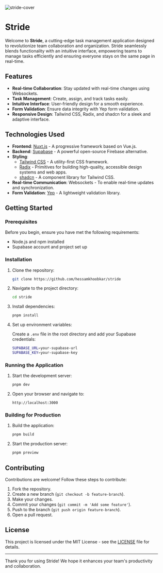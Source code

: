 ![stride-cover](https://github.com/hessamkhoobkar/stride/assets/41147418/a565d808-c215-45ba-8e28-79152065525b)

# Stride

Welcome to **Stride**, a cutting-edge task management application designed to revolutionize team collaboration and organization. Stride seamlessly blends functionality with an intuitive interface, empowering teams to manage tasks efficiently and ensuring everyone stays on the same page in real-time.

## Features

- **Real-time Collaboration**: Stay updated with real-time changes using Websockets.
- **Task Management**: Create, assign, and track tasks easily.
- **Intuitive Interface**: User-friendly design for a smooth experience.
- **Form Validation**: Ensure data integrity with Yep form validation.
- **Responsive Design**: Tailwind CSS, Radix, and shadcn for a sleek and adaptive interface.

## Technologies Used

- **Frontend**: [Nuxt.js](https://nuxtjs.org/) - A progressive framework based on Vue.js.
- **Backend**: [Supabase](https://supabase.io/) - A powerful open-source Firebase alternative.
- **Styling**: 
  - [Tailwind CSS](https://tailwindcss.com/) - A utility-first CSS framework.
  - [Radix](https://www.radix-ui.com/) - Primitives for building high-quality, accessible design systems and web apps.
  - [shadcn](https://shadcn.dev/) - A component library for Tailwind CSS.
- **Real-time Communication**: Websockets - To enable real-time updates and synchronization.
- **Form Validation**: [Yep](https://yep.dev/) - A lightweight validation library.

## Getting Started

### Prerequisites

Before you begin, ensure you have met the following requirements:

- Node.js and npm installed
- Supabase account and project set up

### Installation

1. Clone the repository:

    ```sh
    git clone https://github.com/hessamkhoobkar/stride
    ```

2. Navigate to the project directory:

    ```sh
    cd stride
    ```

3. Install dependencies:

    ```sh
    pnpm install
    ```

4. Set up environment variables:

    Create a `.env` file in the root directory and add your Supabase credentials:

    ```sh
    SUPABASE_URL=your-supabase-url
    SUPABASE_KEY=your-supabase-key
    ```

### Running the Application

1. Start the development server:

    ```sh
    pnpm dev
    ```

2. Open your browser and navigate to:

    ```
    http://localhost:3000
    ```

### Building for Production

1. Build the application:

    ```sh
    pnpm build
    ```

2. Start the production server:

    ```sh
    pnpm preview
    ```

## Contributing

Contributions are welcome! Follow these steps to contribute:

1. Fork the repository.
2. Create a new branch (`git checkout -b feature-branch`).
3. Make your changes.
4. Commit your changes (`git commit -m 'Add some feature'`).
5. Push to the branch (`git push origin feature-branch`).
6. Open a pull request.

## License

This project is licensed under the MIT License - see the [LICENSE](LICENSE) file for details.

---

Thank you for using Stride! We hope it enhances your team's productivity and collaboration.
